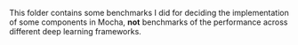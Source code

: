 This folder contains some benchmarks I did for deciding the implementation of some components in Mocha, **not** benchmarks of the performance across different deep learning frameworks.
